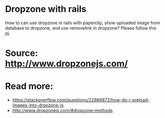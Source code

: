 # Dropzone with rails
How to can use dropzone in rails with paperclip, show uploaded image from database to dropzone, and use removelink in dropzone? Please follow this pj.
# Source: http://www.dropzonejs.com/
# Read more:
+ https://stackoverflow.com/questions/22666872/how-do-i-preload-images-into-dropzone-js
+ http://www.dropzonejs.com/#dropzone-methods
